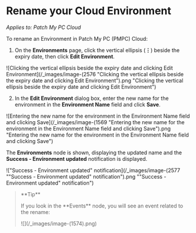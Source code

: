 # Rename your Cloud Environment

_Applies to: Patch My PC Cloud_

To rename an Environment in Patch My PC (PMPC) Cloud:

1. On the **Environments** page, click the vertical ellipsis (**⋮**) beside the expiry date, then click **Edit Environment**.

![Clicking the vertical ellipsis beside the expiry date and clicking Edit Environment](/_images/image-(2576 "Clicking the vertical ellipsis beside the expiry date and clicking Edit Environment").png "Clicking the vertical ellipsis beside the expiry date and clicking Edit Environment")

2. In the **Edit Environment** dialog box, enter the new name for the environment in the **Environment Name** field and click **Save**.

![Entering the new name for the environment in the Environment Name field and clicking Save](/_images/image-(1569 "Entering the new name for the environment in the Environment Name field and clicking Save").png "Entering the new name for the environment in the Environment Name field and clicking Save")

The **Environments** node is shown, displaying the updated name and the **Success - Environment updated** notification is displayed.

!["Success - Environment updated" notification](/_images/image-(2577 "\"Success - Environment updated\" notification").png "&#x22;Success - Environment updated&#x22; notification")

<blockquote class="wp-block-quote">
<p>**Tip**</p>
<p>If you look in the **Events** node, you will see an event related to the rename:</p>
<p>![](/_images/image-(1574).png)</p>
</blockquote>